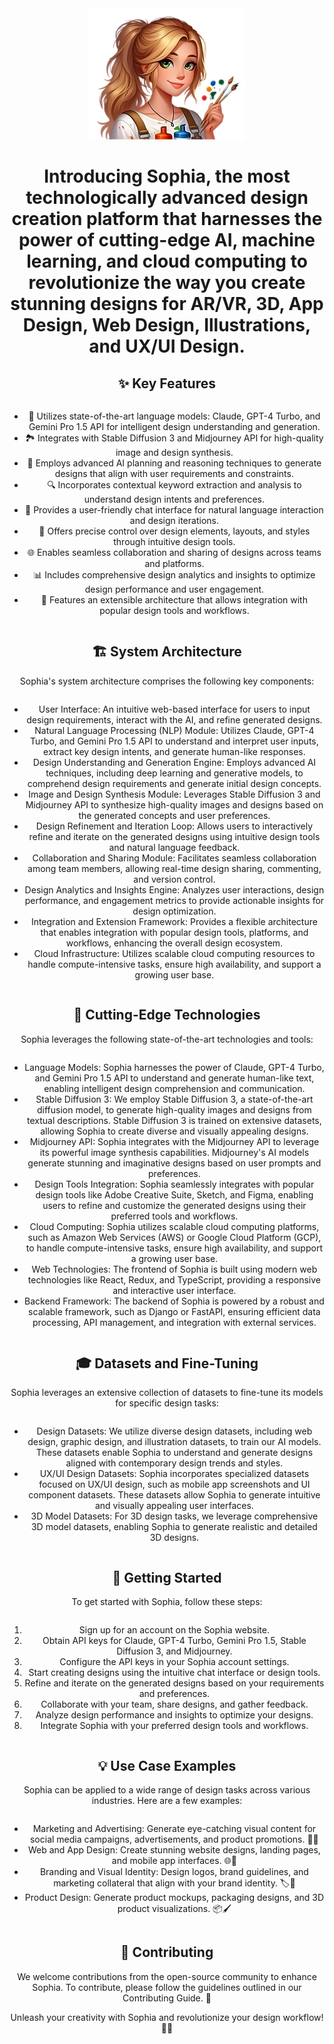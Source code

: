 <!DOCTYPE ht🔥🎨 Sophia: The Next-Generation Design Creation Platform 🌐🎥</h1> <div align="center"> <img src="./logo.png" alt="Logo" width="250" height="210"> <h1 align="center">

<!DOCTYPE html> <html> <head> <title>Sophia: The Next-Generation Design Creation Platform</title> <style> body { text-align: center; } ul, ol { display: inline-block; text-align: left; } </style> </head> <body> <h1 style="text-align: center;">Introducing Sophia, the most technologically advanced design creation platform that harnesses the power of cutting-edge AI, machine learning, and cloud computing to revolutionize the way you create stunning designs for AR/VR, 3D, App Design, Web Design, Illustrations, and UX/UI Design.</h1> <h2 style="text-align: center;">✨ Key Features</h2> <ul style="text-align: center;"> <li>🤖 Utilizes state-of-the-art language models: Claude, GPT-4 Turbo, and Gemini Pro 1.5 API for intelligent design understanding and generation.</li> <li>🏞️ Integrates with Stable Diffusion 3 and Midjourney API for high-quality image and design synthesis.</li> <li>🧠 Employs advanced AI planning and reasoning techniques to generate designs that align with user requirements and constraints.</li> <li>🔍 Incorporates contextual keyword extraction and analysis to understand design intents and preferences.</li> <li>💬 Provides a user-friendly chat interface for natural language interaction and design iterations.</li> <li>📐 Offers precise control over design elements, layouts, and styles through intuitive design tools.</li> <li>🌐 Enables seamless collaboration and sharing of designs across teams and platforms.</li> <li>📊 Includes comprehensive design analytics and insights to optimize design performance and user engagement.</li> <li>🔌 Features an extensible architecture that allows integration with popular design tools and workflows.</li> </ul> <h2 style="text-align: center;">🏗️ System Architecture</h2> <p style="text-align: center;">Sophia's system architecture comprises the following key components:</p> <ul style="text-align: center;"> <li>User Interface: An intuitive web-based interface for users to input design requirements, interact with the AI, and refine generated designs.</li> <li>Natural Language Processing (NLP) Module: Utilizes Claude, GPT-4 Turbo, and Gemini Pro 1.5 API to understand and interpret user inputs, extract key design intents, and generate human-like responses.</li> <li>Design Understanding and Generation Engine: Employs advanced AI techniques, including deep learning and generative models, to comprehend design requirements and generate initial design concepts.</li> <li>Image and Design Synthesis Module: Leverages Stable Diffusion 3 and Midjourney API to synthesize high-quality images and designs based on the generated concepts and user preferences.</li> <li>Design Refinement and Iteration Loop: Allows users to interactively refine and iterate on the generated designs using intuitive design tools and natural language feedback.</li> <li>Collaboration and Sharing Module: Facilitates seamless collaboration among team members, allowing real-time design sharing, commenting, and version control.</li> <li>Design Analytics and Insights Engine: Analyzes user interactions, design performance, and engagement metrics to provide actionable insights for design optimization.</li> <li>Integration and Extension Framework: Provides a flexible architecture that enables integration with popular design tools, platforms, and workflows, enhancing the overall design ecosystem.</li> <li>Cloud Infrastructure: Utilizes scalable cloud computing resources to handle compute-intensive tasks, ensure high availability, and support a growing user base.</li> </ul> <h2 style="text-align: center;">🌟 Cutting-Edge Technologies</h2> <p style="text-align: center;">Sophia leverages the following state-of-the-art technologies and tools:</p> <ul style="text-align: center;"> <li>Language Models: Sophia harnesses the power of Claude, GPT-4 Turbo, and Gemini Pro 1.5 API to understand and generate human-like text, enabling intelligent design comprehension and communication.</li> <li>Stable Diffusion 3: We employ Stable Diffusion 3, a state-of-the-art diffusion model, to generate high-quality images and designs from textual descriptions. Stable Diffusion 3 is trained on extensive datasets, allowing Sophia to create diverse and visually appealing designs.</li> <li>Midjourney API: Sophia integrates with the Midjourney API to leverage its powerful image synthesis capabilities. Midjourney's AI models generate stunning and imaginative designs based on user prompts and preferences.</li> <li>Design Tools Integration: Sophia seamlessly integrates with popular design tools like Adobe Creative Suite, Sketch, and Figma, enabling users to refine and customize the generated designs using their preferred tools and workflows.</li> <li>Cloud Computing: Sophia utilizes scalable cloud computing platforms, such as Amazon Web Services (AWS) or Google Cloud Platform (GCP), to handle compute-intensive tasks, ensure high availability, and support a growing user base.</li> <li>Web Technologies: The frontend of Sophia is built using modern web technologies like React, Redux, and TypeScript, providing a responsive and interactive user interface.</li> <li>Backend Framework: The backend of Sophia is powered by a robust and scalable framework, such as Django or FastAPI, ensuring efficient data processing, API management, and integration with external services.</li> </ul> <h2 style="text-align: center;">🎓 Datasets and Fine-Tuning</h2> <p style="text-align: center;">Sophia leverages an extensive collection of datasets to fine-tune its models for specific design tasks:</p> <ul style="text-align: center;"> <li>Design Datasets: We utilize diverse design datasets, including web design, graphic design, and illustration datasets, to train our AI models. These datasets enable Sophia to understand and generate designs aligned with contemporary design trends and styles.</li> <li>UX/UI Design Datasets: Sophia incorporates specialized datasets focused on UX/UI design, such as mobile app screenshots and UI component datasets. These datasets allow Sophia to generate intuitive and visually appealing user interfaces.</li> <li>3D Model Datasets: For 3D design tasks, we leverage comprehensive 3D model datasets, enabling Sophia to generate realistic and detailed 3D designs.</li> </ul> <h2 style="text-align: center;">🚀 Getting Started</h2> <p style="text-align: center;">To get started with Sophia, follow these steps:</p> <ol style="text-align: center;"> <li>Sign up for an account on the Sophia website.</li> <li>Obtain API keys for Claude, GPT-4 Turbo, Gemini Pro 1.5, Stable Diffusion 3, and Midjourney.</li> <li>Configure the API keys in your Sophia account settings.</li> <li>Start creating designs using the intuitive chat interface or design tools.</li> <li>Refine and iterate on the generated designs based on your requirements and preferences.</li> <li>Collaborate with your team, share designs, and gather feedback.</li> <li>Analyze design performance and insights to optimize your designs.</li> <li>Integrate Sophia with your preferred design tools and workflows.</li> </ol> <h2 style="text-align: center;">💡 Use Case Examples</h2> <p style="text-align: center;">Sophia can be applied to a wide range of design tasks across various industries. Here are a few examples:</p> <ul style="text-align: center;"> <li>Marketing and Advertising: Generate eye-catching visual content for social media campaigns, advertisements, and product promotions. 📣🎨</li> <li>Web and App Design: Create stunning website designs, landing pages, and mobile app interfaces. 🌐📱</li> <li>Branding and Visual Identity: Design logos, brand guidelines, and marketing collateral that align with your brand identity. 🏷️🎨</li> <li>Product Design: Generate product mockups, packaging designs, and 3D product visualizations. 📦🖌️</li> </ul> <h2 style="text-align: center;">🤝 Contributing</h2> <p style="text-align: center;">We welcome contributions from the open-source community to enhance Sophia. To contribute, please follow the guidelines outlined in our Contributing Guide. 🙌</p> <p style="text-align: center;">Unleash your creativity with Sophia and revolutionize your design workflow! 🎨✨</p> </body> </html>
